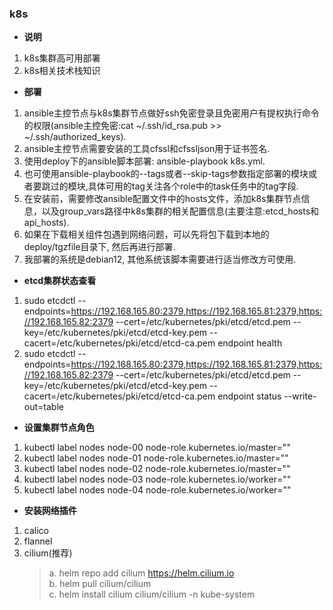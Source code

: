 ### k8s

- **说明**
1. k8s集群高可用部署
2. k8s相关技术栈知识

- **部署**
1. ansible主控节点与k8s集群节点做好ssh免密登录且免密用户有提权执行命令的权限(ansible主控免密:cat ~/.ssh/id_rsa.pub >> ~/.ssh/authorized_keys).
2. ansible主控节点需要安装的工具cfssl和cfssljson用于证书签名.
3. 使用deploy下的ansible脚本部署: ansible-playbook k8s.yml.
4. 也可使用ansible-playbook的--tags或者--skip-tags参数指定部署的模块或者要跳过的模块,具体可用的tag关注各个role中的task任务中的tag字段.
5. 在安装前，需要修改ansible配置文件中的hosts文件，添加k8s集群节点信息，以及group_vars路径中k8s集群的相关配置信息(主要注意:etcd_hosts和api_hosts).
6. 如果在下载相关组件包遇到网络问题，可以先将包下载到本地的deploy/tgzfile目录下, 然后再进行部署.
7. 我部署的系统是debian12, 其他系统该脚本需要进行适当修改方可使用.

- **etcd集群状态查看**
1. sudo etcdctl --endpoints=https://192.168.165.80:2379,https://192.168.165.81:2379,https://192.168.165.82:2379 --cert=/etc/kubernetes/pki/etcd/etcd.pem --key=/etc/kubernetes/pki/etcd/etcd-key.pem --cacert=/etc/kubernetes/pki/etcd/etcd-ca.pem endpoint health
2. sudo etcdctl --endpoints=https://192.168.165.80:2379,https://192.168.165.81:2379,https://192.168.165.82:2379 --cert=/etc/kubernetes/pki/etcd/etcd.pem --key=/etc/kubernetes/pki/etcd/etcd-key.pem --cacert=/etc/kubernetes/pki/etcd/etcd-ca.pem endpoint status --write-out=table


- **设置集群节点角色**
1. kubectl label nodes node-00 node-role.kubernetes.io/master=""
2. kubectl label nodes node-01 node-role.kubernetes.io/master=""
3. kubectl label nodes node-02 node-role.kubernetes.io/master=""
4. kubectl label nodes node-03 node-role.kubernetes.io/worker=""
5. kubectl label nodes node-04 node-role.kubernetes.io/worker=""

- **安装网络插件**
1. calico
2. flannel
3. cilium(推荐)  
   > a. helm repo add cilium https://helm.cilium.io  
   > b. helm pull cilium/cilium  
   > c. helm install cilium cilium/cilium -n kube-system  

